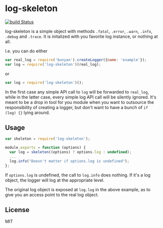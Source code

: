 # log-skeleton
[![build Status](https://travis-ci.org/mewwts/log-skeleton.svg?branch=master)](https://travis-ci.org/mewwts/log-skeleton)

log-skeleton is a simple object with methods `.fatal`, `.error`, `.warn`, `.info`, `.debug` and `.trace`. It is initalized with you favorite log instance, or nothing at all.

I.e. you can do either
```Javascript
var real_log = require('bunyan').createLogger({name: 'example'});
var log = require('log-skeleton')(real_log);
```
or 
```Javascript
var log = require('log-skeleton')();
```

In the first case any simple API call to `log` will be forwarded to `real_log`, while in the latter case, every simple log API call will be silently ignored. It's meant to be a drop in tool for you module when you want to outsource the responsibility of creating a logger, but don't want to have a bunch of `if (log) {}` lying around.

## Usage

```Javascript
var skeleton = require('log-skeleton');

module.exports = function (options) {
  var log = skeleton((options) ? options.log : undefined);
  ...
  log.info("Doesn't matter if options.log is undefined");
};
```

If `options.log` is undefined, the call to `log.info` does nothing. If it's a log object, the logger will log at the appropriate level.

The original log object is exposed at `log.log` in the above example, as to give you an access point to the real log object.

## License

MIT
